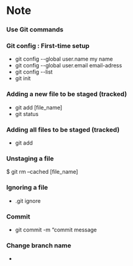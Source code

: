 # Note 
### Use Git commands

### Git config : First-time setup  
- git config --global user.name my name  
- git config --global user.email email-adress  
- git config --list
- git init


### Adding a new file to be staged (tracked)  
- git add [file_name]
- git status

### Adding all files to be staged (tracked)  
- git add

### Unstaging a file  
$ git rm –cached [file_name]

### Ignoring a file  
- .git ignore

### Commit   
- git commit -m “commit message

### Change branch name  
- 
